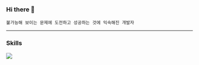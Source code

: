 ### Hi there 👋

```
불가능해 보이는 문제에 도전하고 성공하는 것에 익숙해진 개발자  
```  

---

### Skills

<img src="https://img.shields.io/badge/Android-3DDC84?style=flat-square&logo=Android&logoColor=white"/>

